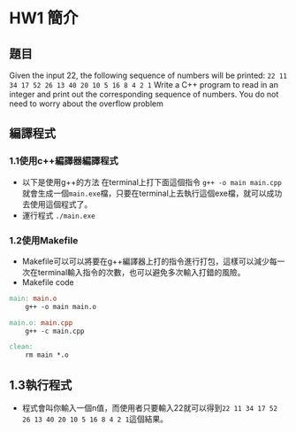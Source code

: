# HW1 **簡介**

## 題目
Given the input 22, the following sequence of numbers will be printed: 
	``22 11 34 17 52 26 13 40 20 10 5 16 8 4 2 1``
Write a C++ program to read in an integer and print out the corresponding sequence of numbers. You do not need to worry about the overflow problem

## 編譯程式
### 1.1使用c++編譯器編譯程式
- 以下是使用g++的方法
在terminal上打下面這個指令
``g++ -o main main.cpp``
就會生成一個``main.exe``檔，只要在terminal上去執行這個exe檔，就可以成功去使用這個程式了。
- 運行程式
``./main.exe``
### 1.2使用Makefile
- Makefile可以可以將要在g++編譯器上打的指令進行打包，這樣可以減少每一次在terminal輸入指令的次數，也可以避免多次輸入打錯的風險。
- Makefile code
```Makefile
main: main.o
	g++ -o main main.o

main.o: main.cpp
	g++ -c main.cpp

clean:
	rm main *.o 
```
## 1.3執行程式

- 程式會叫你輸入一個n值，而使用者只要輸入22就可以得到``22 11 34 17 52 26 13 40 20 10 5 16 8 4 2 1``這個結果。
